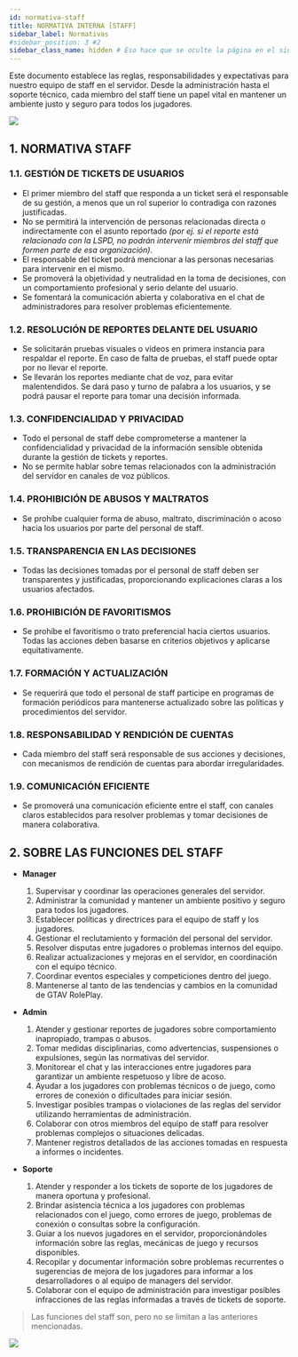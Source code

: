 ```yaml
---
id: normativa-staff
title: NORMATIVA INTERNA [STAFF]
sidebar_label: Normativas
#sidebar_position: 3 #2
sidebar_class_name: hidden # Eso hace que se oculte la página en el sidebar
---
```


Este documento establece las reglas, responsabilidades y expectativas para nuestro equipo de staff en el servidor. Desde la administración hasta el soporte técnico, cada miembro del staff tiene un papel vital en mantener un ambiente justo y seguro para todos los jugadores.

<div style={{textAlign: 'center'}}>
  <img src="https://i.imgur.com/2rHpcJb.png" />
</div>

## 1. NORMATIVA STAFF

### 1.1. GESTIÓN DE TICKETS DE USUARIOS

- El primer miembro del staff que responda a un ticket será el responsable de su gestión, a menos que un rol superior lo contradiga con razones justificadas.
- No se permitirá la intervención de personas relacionadas directa o indirectamente con el asunto reportado _(por ej. si el reporte está relacionado con la LSPD, no podrán intervenir miembros del staff que formen parte de esa organización)_.
- El responsable del ticket podrá mencionar a las personas necesarias para intervenir en el mismo.
- Se promoverá la objetividad y neutralidad en la toma de decisiones, con un comportamiento profesional y serio delante del usuario.
- Se fomentará la comunicación abierta y colaborativa en el chat de administradores para resolver problemas eficientemente.

### 1.2. RESOLUCIÓN DE REPORTES DELANTE DEL USUARIO

- Se solicitarán pruebas visuales o videos en primera instancia para respaldar el reporte. En caso de falta de pruebas, el staff puede optar por no llevar el reporte.
- Se llevarán los reportes mediante chat de voz, para evitar malentendidos. Se dará paso y turno de palabra a los usuarios, y se podrá pausar el reporte para tomar una decisión informada.

### 1.3. CONFIDENCIALIDAD Y PRIVACIDAD

- Todo el personal de staff debe comprometerse a mantener la confidencialidad y privacidad de la información sensible obtenida durante la gestión de tickets y reportes.
 - No se permite hablar sobre temas relacionados con la administración del servidor en canales de voz públicos.

### 1.4. PROHIBICIÓN DE ABUSOS Y MALTRATOS

- Se prohíbe cualquier forma de abuso, maltrato, discriminación o acoso hacia los usuarios por parte del personal de staff.

### 1.5. TRANSPARENCIA EN LAS DECISIONES

- Todas las decisiones tomadas por el personal de staff deben ser transparentes y justificadas, proporcionando explicaciones claras a los usuarios afectados.

### 1.6. PROHIBICIÓN DE FAVORITISMOS

- Se prohíbe el favoritismo o trato preferencial hacia ciertos usuarios. Todas las acciones deben basarse en criterios objetivos y aplicarse equitativamente.

### 1.7. FORMACIÓN Y ACTUALIZACIÓN

- Se requerirá que todo el personal de staff participe en programas de formación periódicos para mantenerse actualizado sobre las políticas y procedimientos del servidor.

### 1.8. RESPONSABILIDAD Y RENDICIÓN DE CUENTAS

- Cada miembro del staff será responsable de sus acciones y decisiones, con mecanismos de rendición de cuentas para abordar irregularidades.

### 1.9. COMUNICACIÓN EFICIENTE

- Se promoverá una comunicación eficiente entre el staff, con canales claros establecidos para resolver problemas y tomar decisiones de manera colaborativa.

## 2. SOBRE LAS FUNCIONES DEL STAFF

- **Manager**
  1. Supervisar y coordinar las operaciones generales del servidor.
  2. Administrar la comunidad y mantener un ambiente positivo y seguro para todos los jugadores.
  3. Establecer políticas y directrices para el equipo de staff y los jugadores.
  4. Gestionar el reclutamiento y formación del personal del servidor.
  5. Resolver disputas entre jugadores o problemas internos del equipo.
  6. Realizar actualizaciones y mejoras en el servidor, en coordinación con el equipo técnico.
  7. Coordinar eventos especiales y competiciones dentro del juego.
  8. Mantenerse al tanto de las tendencias y cambios en la comunidad de GTAV RolePlay.

- **Admin**
  1. Atender y gestionar reportes de jugadores sobre comportamiento inapropiado, trampas o abusos.
  2. Tomar medidas disciplinarias, como advertencias, suspensiones o expulsiones, según las normativas del servidor.
  3. Monitorear el chat y las interacciones entre jugadores para garantizar un ambiente respetuoso y libre de acoso.
  4. Ayudar a los jugadores con problemas técnicos o de juego, como errores de conexión o dificultades para iniciar sesión.
  5. Investigar posibles trampas o violaciones de las reglas del servidor utilizando herramientas de administración.
  6. Colaborar con otros miembros del equipo de staff para resolver problemas complejos o situaciones delicadas.
  7. Mantener registros detallados de las acciones tomadas en respuesta a informes o incidentes.

- **Soporte**
  1. Atender y responder a los tickets de soporte de los jugadores de manera oportuna y profesional.
  2. Brindar asistencia técnica a los jugadores con problemas relacionados con el juego, como errores de juego, problemas de conexión o consultas sobre la configuración.
  3. Guiar a los nuevos jugadores en el servidor, proporcionándoles información sobre las reglas, mecánicas de juego y recursos disponibles.
  4. Recopilar y documentar información sobre problemas recurrentes o sugerencias de mejora de los jugadores para informar a los desarrolladores o al equipo de managers del servidor.
  5. Colaborar con el equipo de administración para investigar posibles infracciones de las reglas informadas a través de tickets de soporte.
  
> Las funciones del staff son, pero no se limitan a las anteriores mencionadas.


<div style={{textAlign: 'center'}}>
  <img src="https://i.imgur.com/2rHpcJb.png" />
</div>